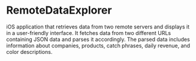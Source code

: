 # RemoteDataExplorer
iOS application that retrieves data from two remote servers and displays it in a user-friendly interface. It fetches data from two different URLs containing JSON data and parses it accordingly. The parsed data includes information about companies, products, catch phrases, daily revenue, and color descriptions.

